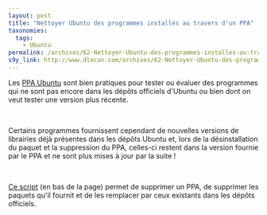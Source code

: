 ```yaml
---
layout: post
title: "Nettoyer Ubuntu des programmes installés au travers d'un PPA"
taxonomies: 
  tags: 
    - Ubuntu
permalink: /archives/62-Nettoyer-Ubuntu-des-programmes-installes-au-travers-dun-PPA.html
s9y_link: http://www.dlecan.com/archives/62-Nettoyer-Ubuntu-des-programmes-installes-au-travers-dun-PPA.html
---
```

<p>Les <a href="http://doc.ubuntu-fr.org/ppa">PPA Ubuntu</a> sont bien pratiques pour tester ou évaluer des programmes qui ne sont pas encore dans les dépôts officiels d'Ubuntu ou bien dont on veut tester une version plus récente.</p> <br />
<p>Certains programmes fournissent cependant de nouvelles versions de librairies déjà présentes dans les dépôts Ubuntu et, lors de la désinstallation du paquet et la suppression du PPA, celles-ci restent dans la version fournie par le PPA et ne sont plus mises à jour par la suite !</p> <br />
<p><a href="http://www.webupd8.org/2009/12/remove-ppa-repositories-via-command.html">Ce script</a> (en bas de la page) permet de supprimer un PPA, de supprimer les paquets qu'il fournit et de les remplacer par ceux existants dans les dépôts officiels.<br /></p>
